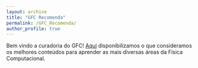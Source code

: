```yaml
---
layout: archive
title: "GFC Recomenda"
permalink: /GFC_Recomenda/
author_profile: true
---
```


Bem vindo a curadoria do GFC! [Aqui](https://docs.google.com/document/d/125l6N0ND4gC0ue2KO0BIu6l7-tp08RUGTpd1yvlCM78/edit?usp=sharing) disponibilizamos o que consideramos os melhores conteúdos para aprender as mais diversas áreas da Física Computacional.
